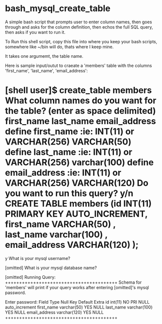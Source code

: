 bash_mysql_create_table
=======================

A simple bash script that prompts user to enter column names, then goes through and asks for the column definition, then echos the full SQL query, then asks if you want to run it. 

To Run this shell script, copy this file into where you keep your bash scripts, somewhere like ~/bin will do, thats where I keep mine.

It takes one argumemt, the table name. 

Here is sample input/outut to craeate a 'members' table with the columns 'first_name', 'last_name', 'email_address': 

[shell user]$ create_table members
What column names do you want for the  table? (enter as space delimited)
first_name last_name email_address
define first_name :ie: INT(11) or VARCHAR(256)
VARCHAR(50)
define last_name :ie: INT(11) or VARCHAR(256)
varchar(100)
define email_address :ie: INT(11) or VARCHAR(256)
VARCHAR(120)
Do you want to run this query? y/n
CREATE TABLE members (id INT(11) PRIMARY KEY AUTO_INCREMENT,  first_name VARCHAR(50) , last_name varchar(100) , email_address VARCHAR(120) );
========================================
y
What is your mysql username?

[omitted]
What is your mysql database name?

[omitted]
Running Query:
        ++++++++++++++++++++++++++++++++++++++++
Schema for 'members'  will print if your query works after entering [omitted]'s mysql password.


Enter password:
Field   Type    Null    Key     Default Extra
id      int(11) NO      PRI     NULL    auto_increment
first_name      varchar(50)     YES             NULL
last_name       varchar(100)    YES             NULL
email_address   varchar(120)    YES             NULL
++++++++++++++++++++++++++++++++++++++++
